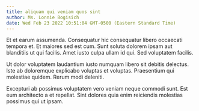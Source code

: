 ```yaml
---
title: aliquam qui veniam quos sint
author: Ms. Lonnie Bogisich
date: Wed Feb 23 2022 10:51:04 GMT-0500 (Eastern Standard Time)
---
```

Et et earum assumenda. Consequatur hic consequatur libero occaecati tempora et. Et maiores sed est cum. Sunt soluta dolorem ipsam aut blanditiis ut qui facilis. Amet iusto culpa ullam id qui. Sed voluptatem facilis.

 Ut dolor voluptatem laudantium iusto numquam libero sit debitis delectus. Iste ab doloremque explicabo voluptas et voluptas. Praesentium qui molestiae quidem. Rerum modi deleniti.

 Excepturi ab possimus voluptatem vero veniam neque commodi sunt. Est eum architecto a et repellat. Sint dolores quia enim reiciendis molestias possimus qui ut ipsam.
